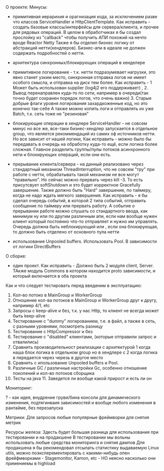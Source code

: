 О проекте:
Минусы:
 
- примитивная иерарихия и орагнизация кода, за исключением разве что классов ServiceHandler и HttpClientTemplate.
Как исправить - создать базовые классы/интерфейсы для сервера/клиента, и прочее для рядовых операций. В целом в обработчиках я бы создал прослойку из "callback" чтобы получить АПИ похожий на нечто вроде Reactor Netty
Также я бы отделил бизнес логику от абстракций нетти(хендлеров). Бизнес-апи в идеале не должен содержать подробностей о нетти.

- архитектура синхронных/блокирующих операций в хенделере

- примитивное логирование - т.к. нетти подразумевает нагрузки, это явно станет узким место, синхронная отправка логов не имеет особого смысла, и отправка на диск тем более. 
Как исправить - 1 Может быть использован supplier (log4j2 его поддерживает) , 2. Вывод перенаправлен куда-то по сети, например в очереди(так точно будет сохранен порядок логов, что очень важно) 3. Старые добрые флаги уровня логирования захардкоженные код, но это конечно так-себе
А также можно копить логи и отправлять их уже Batch, т.к. сеть тоже не "резиновая"

- блокирующие операции в хендлере ServiceHandler - не совсем минус но все же, все-таки бизнес-хендлер запускается в отдельное group, что является рекоммендаций из самих оф источников нетти. Но все зависит от нашей логики,
 Как исправить - можно было бы передавать в очередь на обработку куда-то ещё, если логика более сложная. Главное разделить группы/пулы потоков асинхронного нети и блокирующих операций, если они есть.

- прерывание клиента/сервера - на данный реализовано через стандартный механизм ThreadInterruption, что не совсем "тру" при работе с нетти, обрабатывать такой механизм не все могут "правильно". Но сейчас можно прервать через kill -3. То есть присутсвует softShutdown и это будет корректное Gracefully завершение. Также должно быть "Hard" завершение, по таймеру, когда не надо ждать мягкого завершения.
Как исправить - я бы сделал очередь событий, в которой 2 типа событий, отправить сообщение по таймеру или прервать работу. А событие о прерывании работе можно слушать со стандартного ввода, как минимум ну или по другим различным апи, если нам вообще нужен клиент который постоянно что-то отправляет и нужно им управлять.
Очередь должна быть неблокирующий или , если она блокирующая, то должно быть отделено от основного пула нетти

- использование Unpooled  buffers. Использовать Pool. В зависимости от логики DirectBuffers



О сборке:
- один проект. 
Как исправить - Должно быть 2 модуля client, Server. ТАкже модуль Commons в котором находится proto зависимости, и который включается в оба проекта


Как и что следует тестировать перед введеним в эксплуатацию: 

1. Кол-во потоко в MainGroup и WorkerGroup
2. Отношение кол-ва потоков в MainGroup и WorkerGroup друг к другу, например 4/1, etc
3. Запросы с  keep-alive и без, т.к. у нас Http, то клиент не всегда может быть keep-alive
4. Тестирование с "dummy" логированием, т.е. в файл, а также в сеть, с разными уровнями, посмотреть разницу
5. Тестирование с HttpCompressor и без
6. Тестирование с "disabled" клиентами, (которые отправили запрос и отвалились)
7. Сравнить производительност реализации с архитектурой 1 когда наша блок логика в отдельном group но в хендлере с 2 когда логика в передается через черезь в другое место
8. Cравнить с ипользование Unpooled  buffers и Pool. 
9. Различные GC / различные настройки Gc, особенно отношение поколений и кол-во потоков сборщика
10. Тесты на java 11. Заведется ли вообще какой прирост и есть ли он


Мониторинг:

? - как идея, внудрение груви/бина консоли для динамического изменения, подтягинваия зависимостей и вообще любого изменения в рантайме, без перезапуска

Метрики:
Для запросов любые популярные фреймворки для снятия метрик

Ресурсы железа:
Здесть будет большая разница для использования при тестировании и на продакшене
В тестировании мы вольны использовать любые средства мониторинга и снятия дампов
Для продакшена я бы рекомендовал отсылать статистику выдаваемую Linux utils, можно поэксперементировать с какими-нибудь опен фрейфмворками - Stagemonitor,  Kamon, etc - НО неясно насколько они примениемы в highload 
